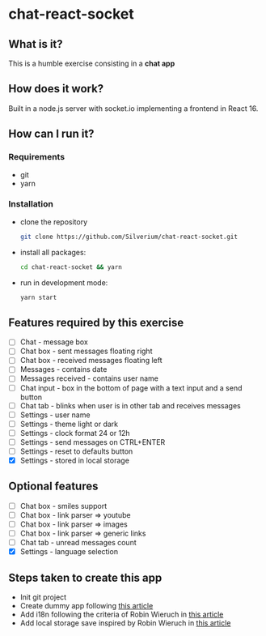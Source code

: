 # chat-react-socket

## What is it?

This is a humble exercise consisting in a **chat app**

## How does it work?

Built in a node.js server with socket.io implementing a frontend in React 16.

## How can I run it?

### Requirements

- git
- yarn

### Installation

- clone the repository
  ```bash
  git clone https://github.com/Silverium/chat-react-socket.git
  ```
- install all packages:
  ```bash
  cd chat-react-socket && yarn
  ```
- run in development mode:
  ```bash
  yarn start
  ```

## Features required by this exercise

- [ ] Chat - message box
- [ ] Chat box - sent messages floating right
- [ ] Chat box - received messages floating left
- [ ] Messages - contains date
- [ ] Messages received - contains user name
- [ ] Chat input - box in the bottom of page with a text input and a send button
- [ ] Chat tab - blinks when user is in other tab and receives messages
- [ ] Settings - user name
- [ ] Settings - theme light or dark
- [ ] Settings - clock format 24 or 12h
- [ ] Settings - send messages on CTRL+ENTER
- [ ] Settings - reset to defaults button
- [x] Settings - stored in local storage

## Optional features

- [ ] Chat box - smiles support
- [ ] Chat box - link parser => youtube
- [ ] Chat box - link parser => images
- [ ] Chat box - link parser => generic links
- [ ] Chat tab - unread messages count
- [x] Settings - language selection

## Steps taken to create this app

- Init git project
- Create dummy app following [this article](https://medium.com/@tim.givois.mendez/create-a-react-project-from-scratch-without-create-react-app-f02fce4e05b)
- Add i18n following the criteria of Robin Wieruch in [this article](https://www.robinwieruch.de/react-internationalization)
- Add local storage save inspired by Robin Wieruch in [this article](https://www.robinwieruch.de/local-storage-react)